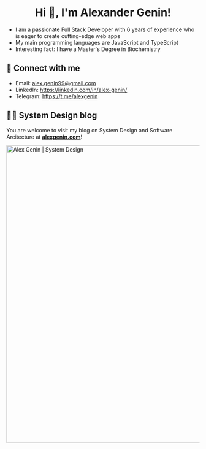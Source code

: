 <h1 align="center">Hi 👋, I'm Alexander Genin!</h1>

- I am a passionate Full Stack Developer with 6 years of experience who is eager to create cutting-edge web apps
- My main programming languages are JavaScript and TypeScript
- Interesting fact: I have a Master's Degree in Biochemistry

<h2 align="left">📩 Connect with me</h2>

- Email: alex.genin99@gmail.com
- LinkedIn: <a href="https://linkedin.com/in/alex-genin/" target="blank">https://linkedin.com/in/alex-genin/</a>
- Telegram: <a href="https://t.me/alexgenin" target="blank">https://t.me/alexgenin</a>

<h2 align="left">👨‍💻 System Design blog</h2>

You are welcome to visit my blog on System Design and Software Arcitecture at <a href="https://alexgenin.com" target="blank">**alexgenin.com**</a>!

<a href="https://alexgenin.com" target="blank"><img width="776" alt="Alex Genin | System Design" src="https://github.com/AlexanderGenin/AlexanderGenin/assets/55929549/9df85d72-c51c-4d0d-9289-f19aa333d888"></a>

